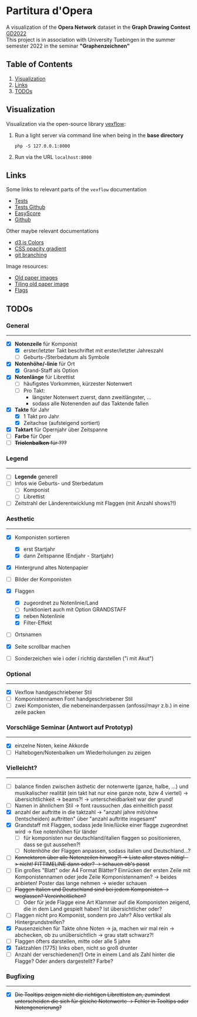 # Partitura d'Opera

A visualization of the **Opera Network** dataset in the **Graph Drawing Contest** [GD2022](http://mozart.diei.unipg.it/gdcontest/contest2022/contest.html)  
This project is in association with University Tuebingen in the summer semester 2022 in the seminar **"Graphenzeichnen"**

## Table of Contents
1. [Visualization](#1)
1. [Links](#2)
1. [TODOs](#3)

<a name="1"></a>
## Visualization

Visualization via the open-source library [vexflow](https://github.com/0xfe/vexflow):
<!-- 1. find file under `bin/sheet.php` -->
1. Run a light server via command line when being in the **base directory**
	```command
	php -S 127.0.0.1:8000
	```
1. Run via the URL `localhost:8000`
<!-- 1. Run the file `sheet.php` via the URL `localhost:8000/bin/sheet.php` -->

<a name="2"></a>
## Links

Some links to relevant parts of the `vexflow` documentation
- [Tests](http://vexflow.com/tests/?StaveConnector%20module%3A%20StaveConnector%20Combined%20Draw%20Test%20(Canvas))
- [Tests Github](https://github.com/0xfe/vexflow/tree/master/tests)
- [EasyScore](https://github.com/0xfe/vexflow/wiki/Using-EasyScore)
- [Github](https://github.com/0xfe/vexflow)

Other maybe relevant documentations
- [d3.js Colors](https://d3-graph-gallery.com/graph/custom_color.html)
- [CSS opacity gradient](https://stackoverflow.com/questions/15597167/css3-opacity-gradient)
- [git branching](https://git-scm.com/book/en/v2/Git-Branching-Basic-Branching-and-Merging)

Image resources:
- [Old paper images](https://learn-photoshop.club/resources/graphics/50-high-resolution-old-paper-backgrounds-for-free/)
- [Tiling old paper image](https://lostandtaken.com/downloads/tan-seamless-paper-textures-2/)
- [Flags](https://www.countryflags.com/)

<a name="3"></a>
## TODOs

### General
---

- [x] **Notenzeile** für Komponist
	- [x] erster/letzter Takt beschriftet mit erster/letzter Jahreszahl
	- [ ] Geburts-/Sterbedatum als Symbole
- [x] **Notenhöhe/-linie** für Ort
	- [x] Grand-Staff als Option
- [x] **Notenlänge** für Librettist
	- [ ] häufigstes Vorkommen, kürzester Notenwert
	- [ ] Pro Takt:
		- längster Notenwert zuerst, dann zweitlängster, ...
		- sodass alle Notenenden auf das Taktende fallen
- [x] **Takte** für Jahr
	- [x] 1 Takt pro Jahr
	- [x] Zeitachse (aufsteigend sortiert)
- [x] **Taktart** für Opernjahr über Zeitspanne
- [ ] **Farbe** für Oper
- [ ] ~~**Triolenbalken** für ???~~

### Legend
---

- [ ] **Legende** generell
- [ ] Infos wie Geburts- und Sterbedatum
	- [ ] Komponist
	- [ ] Librettist
- [ ] Zeitstrahl der Länderentwicklung mit Flaggen (mit Anzahl shows?!)

### Aesthetic
---

- [x] Komponisten sortieren
	- [x] erst Startjahr
	- [x] dann Zeitspanne (Endjahr - Startjahr)
- [x] Hintergrund altes Notenpapier
- [ ] Bilder der Komponisten
- [x] Flaggen
	- [x] zugeordnet zu Notenlinie/Land
	- [ ] funktioniert auch mit Option GRANDSTAFF
	- [x] neben Notenlinie
	- [x] Filter-Effekt
- [ ] Ortsnamen
- [x] Seite scrollbar machen
- [ ] Sonderzeichen wie ì oder í richtig darstellen ("i mit Akut")


### Optional
---

- [x] Vexflow handgeschriebener Stil
- [ ] Komponistennamen Font handgeschriebener Stil
- [ ] zwei Komponisten, die nebeneinanderpassen (anfossi/mayr z.b.) in eine zeile packen

### Vorschläge Seminar (Antwort auf Prototyp)
---

- [x] einzelne Noten, keine Akkorde
- [ ] Haltebogen/Notenbalken um Wiederholungen zu zeigen

### Vielleicht?
---

- [ ] balance finden zwischen ästhetic der notenwerte (ganze, halbe, ...) und musikalischer realität (ein takt hat nur eine ganze note, bzw 4 viertel) -> übersichtlichkeit -> beams?! -> unterscheidbarkeit war der grund!
- [ ] Namen in ähnlichem Stil -> font raussuchen ,das einheitlich passt
- [x] anzahl der auftritte in die taktzahl -> "anzahl jahre mit/ohne (!entscheiden) auftritten" über "anzahl auftritte insgesamt"
- [x] Grandstaff mit Flaggen, sodass jede linie/lücke einer flagge zugeordnet wird -> fixe notenhöhen für länder
	- [ ] für komponisten nur deutschland/italien flaggen so positionieren, dass se gut aussehen?!
	- [ ] Notenhöhe der Flaggen anpassen, sodass italien und Deutschland...?
- [ ] ~~Konnektoren über alle Notenzeilen hinweg?! -> Liste aller staves nötig! -> nicht! FITTIMELINE dann oder? -> schauen ob's passt~~
- [ ] Ein großes "Blatt" oder A4 Format Blätter? Einrücken der ersten Zeile mit Komponistennamen oder jede Zeile Komponistennamen? -> beides anbieten! Poster das lange nehmen -> wieder schauen
- [ ] ~~Flaggen Italien und Deutschland sind bei jedem Komponisten -> weglassen? Vereinheitlichen?~~
	- [ ] Oder für jede Flagge eine Art Klammer auf die Komponisten zeigend, die in dem Land gespielt haben? Ist übersichtlicher oder?
- [ ] Flaggen nicht pro Komponist, sondern pro Jahr? Also vertikal als Hintergrundstreifen?
- [x] Pausenzeichen für Takte ohne Noten -> ja, machen wir mal rein -> abchecken, ob zu unübersichtlich -> grau statt schwarz?!
- [ ] Flaggen öfters darstellen, mitte oder alle 5 jahre
- [x] Taktzahlen (1775) links oben, nicht so groß drunter
- [ ] Anzahl der verschiedenen(!) Orte in einem Land als Zahl hinter die Flagge? Oder anders dargestellt? Farbe?

### Bugfixing
---

- [x] ~~Die Tooltips zeigen nicht die richtigen Librettisten an, zumindest unterscheiden die sich für gleiche Notenwerte -> Fehler in Tooltips oder Notengenerierung?~~
